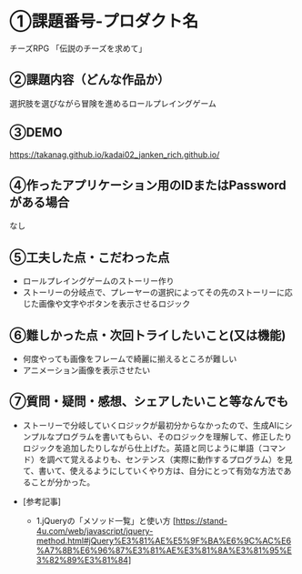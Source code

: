 # ①課題番号-プロダクト名
チーズRPG 「伝説のチーズを求めて」

## ②課題内容（どんな作品か）
選択肢を選びながら冒険を進めるロールプレイングゲーム

## ③DEMO
https://takanag.github.io/kadai02_janken_rich.github.io/

## ④作ったアプリケーション用のIDまたはPasswordがある場合
なし

## ⑤工夫した点・こだわった点
- ロールプレイングゲームのストーリー作り
- ストーリーの分岐点で、プレーヤーの選択によってその先のストーリーに応じた画像や文字やボタンを表示させるロジック

## ⑥難しかった点・次回トライしたいこと(又は機能)
- 何度やっても画像をフレームで綺麗に揃えるところが難しい
- アニメーション画像を表示させたい

## ⑦質問・疑問・感想、シェアしたいこと等なんでも
- ストーリーで分岐していくロジックが最初分からなかったので、生成AIにシンプルなプログラムを書いてもらい、そのロジックを理解して、修正したりロジックを追加したりしながら仕上げた。英語と同じように単語（コマンド）を調べて覚えるよりも、センテンス（実際に動作するプログラム）を見て、書いて、使えるようにしていくやり方は、自分にとって有効な方法であることが分かった。

- [参考記事]
  - 1.jQueryの「メソッド一覧」と使い方 [https://stand-4u.com/web/javascript/jquery-method.html#jQuery%E3%81%AE%E5%9F%BA%E6%9C%AC%E6%A7%8B%E6%96%87%E3%81%AE%E3%81%8A%E3%81%95%E3%82%89%E3%81%84]
